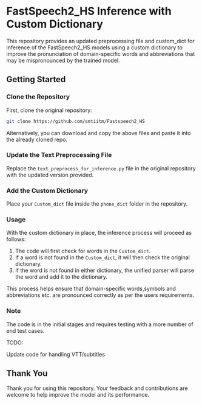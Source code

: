 # FastSpeech2_HS Inference with Custom Dictionary

This repository provides an updated preprocessing file and custom_dict for inference of the FastSpeech2_HS models using a custom dictionary to improve the pronunciation of domain-specific words and abbreviations that may be mispronounced by the trained model.

## Getting Started

### Clone the Repository

First, clone the original repository:

```bash
git clone https://github.com/smtiitm/Fastspeech2_HS
```

Alternatively, you can download and copy the above files and paste it into the already cloned repo.

### Update the Text Preprocessing File

Replace the `text_preprocess_for_inference.py` file in the original repository with the updated version provided.

### Add the Custom Dictionary

Place your `Custom_dict` file inside the `phone_dict` folder in the repository.

### Usage

With the custom dictionary in place, the inference process will proceed as follows:
1. The code will first check for words in the `Custom_dict`.
2. If a word is not found in the `Custom_dict`, it will then check the original dictionary.
3. If the word is not found in either dictionary, the unified parser will parse the word and add it to the dictionary.

This process helps ensure that domain-specific words,symbols and abbreviations etc. are pronounced correctly as per the users requirements.

### Note

The code is in the initial stages and requires testing with a more number of end test cases.

TODO:

Update code for handling VTT/subtitles

## Thank You

Thank you for using this repository. Your feedback and contributions are welcome to help improve the model and its performance.
